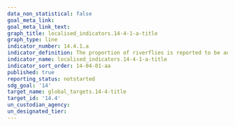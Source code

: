 ```yaml
---
data_non_statistical: false
goal_meta_link: 
goal_meta_link_text:
graph_title: localised_indicators.14-4-1-a-title
graph_type: line
indicator_number: 14.4.1.a
indicator_definition: The proportion of riverflies is reported to be an indirect indicator of river health. For this reason it has been included to supplement indicator 14-4-1
indicator_name: localised_indicators.14-4-1-a-title
indicator_sort_order: 14-04-01-aa
published: true
reporting_status: notstarted
sdg_goal: '14'
target_name: global_targets.14-4-title
target_id: '14.4'
un_custodian_agency:
un_designated_tier:
---
```


